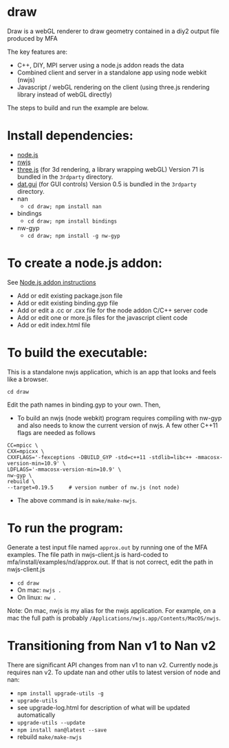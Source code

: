 # draw

Draw is a webGL renderer to draw geometry contained in a diy2 output
file produced by MFA

The key features are:

- C++, DIY, MPI server using a node.js addon reads the data
- Combined client and server in a standalone app using node webkit (nwjs)
- Javascript / webGL rendering on the client (using three.js rendering library instead of webGL directly)

The steps to build and run the example are below.

# Install dependencies:

- [node.js](https://nodejs.org/)
- [nwjs](https://github.com/nwjs/nw.js/)
- [three.js](http://threejs.org/) (for 3d rendering, a library wrapping webGL) Version 71 is bundled in the ```3rdparty``` directory.
- [dat.gui](https://code.google.com/p/dat-gui/) (for GUI controls) Version 0.5 is bundled in the ```3rdparty``` directory.
- nan
    - ```cd draw; npm install nan```
- bindings
    - ```cd draw; npm install bindings```
- nw-gyp
    - ```cd draw; npm install -g nw-gyp```

# To create a node.js addon:

See [Node.js addon instructions](https://github.com/nodejs/node-addon-examples)

- Add or edit existing package.json file
- Add or edit existing binding.gyp file
- Add or edit a .cc or .cxx file for the node addon C/C++ server code
- Add or edit one or more.js files for the javascript client code
- Add or edit index.html file

# To build the executable:

This is a standalone nwjs application, which is an app that looks and feels like a browser.

```cd draw```

Edit the path names in binding.gyp to your own. Then,

- To build an nwjs (node webkit) program requires compiling with
  nw-gyp and also needs to know the current version of nwjs. A few
  other C++11 flags are needed as follows
```
CC=mpicc \
CXX=mpicxx \
CXXFLAGS='-fexceptions -DBUILD_GYP -std=c++11 -stdlib=libc++ -mmacosx-version-min=10.9' \
LDFLAGS='-mmacosx-version-min=10.9' \
nw-gyp \
rebuild \
--target=0.19.5     # version number of nw.js (not node)
```
- The above command is in ```make/make-nwjs```.

# To run the program:

Generate a test input file named ```approx.out``` by running one of
the MFA examples. The file path in nwjs-client.js is hard-coded to
mfa/install/examples/nd/approx.out. If that is not correct, edit the
path in nwjs-client.js

- ```cd draw```
- On mac: ```nwjs .```
- On linux: ```nw .```

Note: On mac, nwjs is my alias for the nwjs application. For example, on a mac the full path is probably ```/Applications/nwjs.app/Contents/MacOS/nwjs```.

# Transitioning from Nan v1 to Nan v2

There are significant API changes from nan v1 to nan v2. Currently
node.js requires nan v2. To update nan and other utils to latest version of node and nan:

- ```npm install upgrade-utils -g```
- ```upgrade-utils```
- see upgrade-log.html for description of what will be updated
  automatically
- ```upgrade-utils --update```
- ```npm install nan@latest --save```
- rebuild ```make/make-nwjs```
